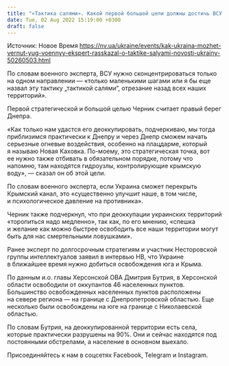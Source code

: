```yaml
---
title: "«Тактика салями». Какой первой большой цели должны достичь ВСУ на юге Украины — эксперт"
date: Tue, 02 Aug 2022 15:19:00 +0300
draft: false
---
```

Источник: Новое Время https://nv.ua/ukraine/events/kak-ukraina-mozhet-vernut-yug-voennyy-ekspert-rasskazal-o-taktike-salyami-novosti-ukrainy-50260503.html


 По словам военного эксперта, ВСУ нужно сконцентрироваться только на одном направлении — «только маленькими шагами или я бы еще назвал эту тактику „тактикой салями“, отрезание назад всех наших территорий».

Первой стратегической и большой целью Черник считает правый берег Днепра.

«Как только нам удастся его деоккупировать, подчеркиваю, мы тогда приблизимся практически к Днепру и через Днепр сможем начать серьезные огневые воздействия, особенно на плацдарме, который я называю Новая Каховка. По-моему, это стратегическая точка, вот ее нужно также отбивать в обязательном порядке, потому что напомню, там находятся гидроузлы, контролирующие крымскую воду», — сказал он об этой цели.

По словам военного эксперта, если Украина сможет перекрыть Крымский канал, это «существенно улучшит наше, в том числе, и психологическое давление на противника».

Черник также подчеркнул, что при деоккупации украинских территорий «торопиться надо медленно», так как, по его мнению, «спешка и желание как можно быстрее освободить все наши территории могут быть для нас смертельными ловушками».

Ранее эксперт по долгосрочным стратегиям и участник Несторовской группы интеллектуалов заявил в интервью НВ, что Украине в ближайшее время нужно добиться освобождения юга и Крыма.

По данным и.о. главы Херсонской ОВА Дмитрия Бутрия, в Херсонской области освободили от оккупантов 46 населенных пунктов. Большинство освобожденных населенных пунктов расположены на севере региона — на границе с Днепропетровской областью. Еще несколько были освобождены на юге на границе с Николаевской областью.

По словам Бутрия, на деоккупированной территории есть села, которые практически разрушены на 90%. Они и сейчас находятся под постоянными обстрелами, а население в основном выехало.

Присоединяйтесь к нам в соцсетях Facebook, Telegram и Instagram.
